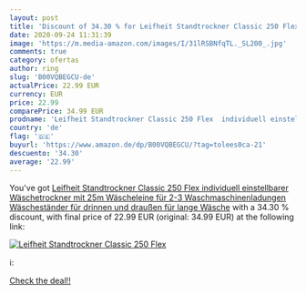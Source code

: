 ```yaml
---
layout: post
title: 'Discount of 34.30 % for Leifheit Standtrockner Classic 250 Flex '
date: 2020-09-24 11:31:39
image: 'https://m.media-amazon.com/images/I/31lRSBNfqTL._SL200_.jpg'
comments: true
category: ofertas
author: ring
slug: 'B00VQBEGCU-de'
actualPrice: 22.99 EUR
currency: EUR
price: 22.99
comparePrice: 34.99 EUR
prodname: 'Leifheit Standtrockner Classic 250 Flex  individuell einstellbarer Wäschetrockner mit 25m Wäscheleine für 2-3 Waschmaschinenladungen  Wäscheständer für drinnen und draußen  für lange Wäsche'
country: 'de'
flag: '🇩🇪'
buyurl: 'https://www.amazon.de/dp/B00VQBEGCU/?tag=tolees0ca-21'
descuento: '34.30'
average: '22.99'
---
```


You've got [Leifheit Standtrockner Classic 250 Flex  individuell einstellbarer Wäschetrockner mit 25m Wäscheleine für 2-3 Waschmaschinenladungen  Wäscheständer für drinnen und draußen  für lange Wäsche](https://www.amazon.de/dp/B00VQBEGCU/?tag=tolees0ca-21) with a  34.30 % discount, with final price of 22.99 EUR (original: 34.99 EUR) at the following link:

[![Leifheit Standtrockner Classic 250 Flex ](https://m.media-amazon.com/images/I/31lRSBNfqTL._SL200_.jpg)](https://www.amazon.de/dp/B00VQBEGCU/?tag=tolees0ca-21)

ℹ️:


[Check the deal!!](https://www.amazon.de/dp/B00VQBEGCU/?tag=tolees0ca-21)
